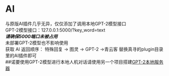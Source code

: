 # AI
与原版AI插件几乎无异，仅仅添加了调用本地GPT-2模型接口  
GPT-2模型接口：127.0.0.1:5000/?key_word=text  
***请确保5000端口未被占用***  
未部署GPT-2模型也不影响使用  
获取 AI 返回顺序： 特殊回复 -> 图灵 -> GPT-2 ->青云客
替换真寻的plugin目录里的AI插件即可  
##诺要使用GPT-2模型进行本地人机对话请使用另一个项目搭建[GPT-2本地服务器](https://github.com/OVOU4/zhenxunbot_GPT-2)
